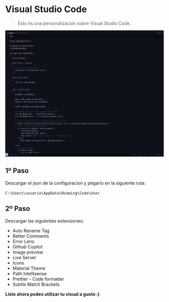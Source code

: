 # Visual Studio Code
> Esto es una personalización sobre Visual Studio Code.

<p align="center">
  <img src="showcase/visual.png" alt="urbix" width="900" height="400">
</p>


## 1º Paso

Descargar el json de la configuracion y pegarlo en la siguiente ruta:

`C:\Users\usuario\AppData\Roaming\Code\User`

## 2º Paso

Descargar las siguientes extensiones:

+ Auto Rename Tag
+ Better Comments
+ Error Lens
+ Github Copilot
+ Image preview
+ Live Server
+ Icons
+ Material Theme
+ Path Intellisense
+ Prettier - Code formatter
+ Subtle Match Brackets

**Listo ahora podes utilizar tu visual a gusto :)**
